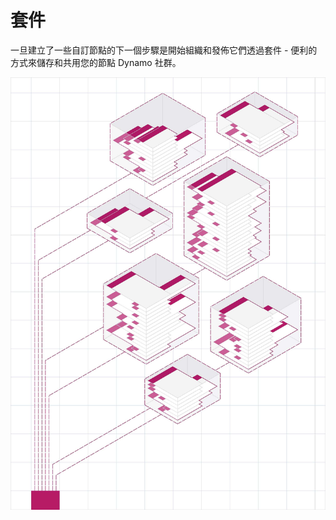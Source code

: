 # 套件

一旦建立了一些自訂節點的下一個步驟是開始組織和發佈它們透過套件 - 便利的方式來儲存和共用您的節點 Dynamo 社群。

![IMAGE](<../images/6-2/packages cover.jpg>)
